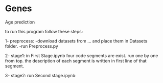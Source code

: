 # Genes
Age prediction

to run this program follow these steps: 

1- preprocess:
-download datasets from ... and place them in Datasets folder.
-run Preprocess.py

2- stage1: 
in First Stage.ipynb four code segments are exist. run one by one from top. the description of each segment is written in first line of that segment.

3- stage2: 
run Second stage.ipynb

